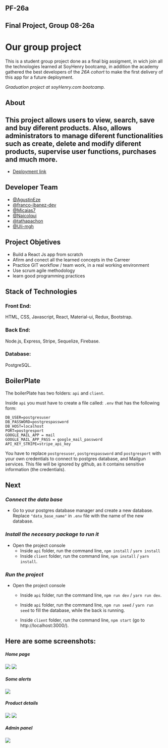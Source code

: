 ## PF-26a
## Final Project, Group 08-26a


# Our group project	

This is a student group project done as a final big assigment, in wich join all the technologies learned at SoyHenry bootcamp, in addition the academy gathered the best developers of the *26A cohort* to make the first delivery of this app for a future deployment.

*Graduation project at soyHenry.com bootcamp.*

## About

This project allows users to view, search, save and buy diferent products. Also, allows administrators to manage diferent functionalities such as create, delete and modify diferent products, supervise user functions, purchases and much more.
---

- <a href="https://indumentaria-kilt.vercel.app/">Deployment link<a>
## Developer Team

- <a href="https://github.com/AgustinEze">@AgustinEze</a>
- <a href="https://github.com/franco-ibanez-dev">@franco-ibanez-dev</a>
- <a href="https://github.com/Micaias7">@Micaias7</a>
- <a href="https://github.com/Naicolqui">@Naicolqui</a>
- <a href="https://github.com/tathapachon">@tathapachon</a>
- <a href="https://github.com/Uli-mgh">@Uli-mgh</a>

## Project Objetives

- Build a React Js app from scratch
- Afirm and conect all the learned concepts in the Carreer 
- Practice GIT workflow / team work, in a real working environment
- Use scrum agile methodology
- learn good programming practices

## Stack of Technologies

### Front End:
HTML, CSS, Javascript, React, Material-ui, Redux, Bootstrap.

### Back End:
Node.js, Express, Stripe, Sequelize, Firebase.

### Database:
PostgreSQL.

## BoilerPlate

The boilerPlate has two folders: `api` and `client`.

Inside `api` you must have to create a file called: `.env` 
that has the following form: 

```
DB_USER=postgresuser
DB_PASSWORD=postgrespassword
DB_HOST=localhost
PORT=postgresport
GOOGLE_MAIL_APP = mail
GOOGLE_MAIL_APP_PASS = google_mail_password
API_KEY_STRIPE=stripe_api_key
```
You have to replace `postgresuser`, `postgrespassword` and `postgresport` with your own credentials to connect to postgres database, and Mailgun services. This file will be ignored by github, as it contains sensitive information (the credentials).

## Next 
### _Connect the data base_

 - Go to your postgres database manager and create a new   database. Replace `"data_base_name"` in `.env` file with the name of the new database.

 ### _Install the necesary package to run it_

- Open the project console
    + Inside `api` folder, run the command line, `npm install` / `yarn install` 
    + Inside `client` folder, run the command line, `npm install` / `yarn install`.

### _Run the project_

- Open the project console
    + Inside `api` folder, run the command line, `npm run dev` / `yarn run dev`.

    + Inside `api` folder, run the command line, `npm run seed` / `yarn run seed` to fill the database, while the back is running.

    + Inside `client` folder, run the command line, `npm start` (go to http://localhost:3000/). 


<h2>Here are some screenshots:</h2>

<h5>Home page</h5>
<img src="assets/WhatsApp%20Image%202022-08-10%20at%2011.13.30%20PM%20(1).jpeg"/>
<img src="assets/WhatsApp%20Image%202022-08-10%20at%2011.13.30%20PM%20(2).jpeg"/>

<h5>Some alerts</h5>
<img src="assets/WhatsApp%20Image%202022-08-10%20at%2011.13.30%20PM.jpeg"/>

<h5>Product details</h5>
<img src="assets/WhatsApp%20Image%202022-08-10%20at%2011.13.31%20PM%20(2).jpeg"/>
<img src="assets/WhatsApp%20Image%202022-08-10%20at%2011.13.31%20PM%20(1).jpeg"/>

<h5>Admin panel</h5>
<img src="assets/WhatsApp%20Image%202022-08-10%20at%2011.13.31%20PM%20(3).jpeg"/>
